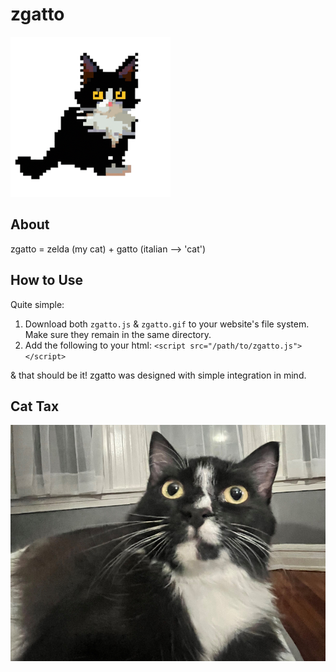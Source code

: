 # zgatto
![Zelda 8bit logo](images/zelda-8bit-256px.png) 
## About
zgatto = zelda (my cat) + gatto (italian --> 'cat')

## How to Use
Quite simple: 
  1. Download both ```zgatto.js``` & ```zgatto.gif``` to your website's file system. Make sure they remain in the same directory.
  2. Add the following to your html: ```<script src="/path/to/zgatto.js"></script>```
  
& that should be it! zgatto was designed with simple integration in mind. 

## Cat Tax
![Zelda kitty](images/cat_tax.jpg)
